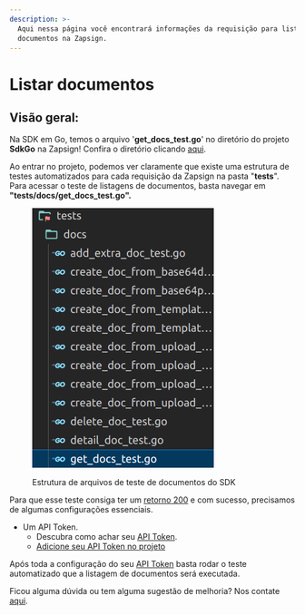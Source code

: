 ```yaml
---
description: >-
  Aqui nessa página você encontrará informações da requisição para listagens de
  documentos na Zapsign.
---
```


# Listar documentos

## Visão geral:

Na SDK em Go, temos o arquivo '**get\_docs\_test.go**' no diretório do projeto **SdkGo** na Zapsign! Confira o diretório clicando [aqui](https://github.com/ZapSign/SdkGo).&#x20;

Ao entrar no projeto, podemos ver claramente que existe uma estrutura de testes automatizados para cada requisição da Zapsign na pasta "**tests**". Para acessar o teste de listagens de documentos, basta navegar em **"tests/docs/get\_docs\_test.go".**

<figure><img src="../../../../.gitbook/assets/Captura de tela de 2023-02-10 16-57-24.png" alt=""><figcaption><p>Estrutura de arquivos de teste de documentos do SDK</p></figcaption></figure>

Para que esse teste consiga ter um [retorno 200](https://developer.mozilla.org/en-US/docs/Web/HTTP/Status/200) e com sucesso, precisamos de algumas configurações essenciais.

* Um API Token.&#x20;
  * Descubra como achar seu [API Token](https://docs.zapsign.com.br/).
  * [Adicione seu API Token no projeto](../definindo-configuracoes/adicionando-api-token.md)

Após toda a configuração do seu [API Token](https://docs.zapsign.com.br/) basta rodar o teste automatizado que a listagem de documentos será executada.



Ficou alguma dúvida ou tem alguma sugestão de melhoria? Nos contate [aqui](https://zapsign.com.br/contato/).
